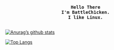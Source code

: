 <!-- Profile -->
<p align="left"><strong><samp></samp></strong></p>
    <p align="center">
      <samp><br>
            <b>
            Hello There
        <br>
            I'm BattleCh1cken.<br>
            I like Linux.<br>
            </b>
        <br>

[![Anurag’s github stats](https://github-readme-stats.vercel.app/api?username=BattleCh1cken)](https://github.com/BattleCh1cken)
      
[![Top Langs](https://github-readme-stats.vercel.app/api/top-langs/?username=BattleCh1cken&layout=compact&theme=nord)](https://github.com/BattleCh1cken)
